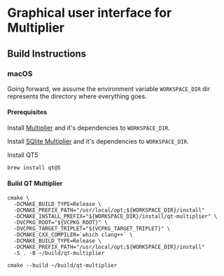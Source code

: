 # Graphical user interface for Multiplier

## Build Instructions 

### macOS 

Going forward, we assume the environment variable `WORKSPACE_DIR` dir represents
the directory where everything goes.

#### Prerequisites 

Install [Multiplier](https://github.com/trailofbits/multiplier) and it's dependencies to `WORKSPACE_DIR`.

Install [SQlite Multiplier](https://github.com/trailofbits/sqlite-multiplier) and it's dependencies to `WORKSPACE_DIR`.

Install QT5

```shell
brew install qt@5
```

#### Build QT Multiplier


```shell
cmake \
  -DCMAKE_BUILD_TYPE=Release \
  -DCMAKE_PREFIX_PATH="/usr/local/opt;${WORKSPACE_DIR}/install"
  -DCMAKE_INSTALL_PREFIX="${WORKSPACE_DIR}/install/qt-multiplier" \
  -DVCPKG_ROOT="${VCPKG_ROOT}" \
  -DVCPKG_TARGET_TRIPLET="${VCPKG_TARGET_TRIPLET}" \
  -DCMAKE_CXX_COMPILER=`which clang++` \
  -DCMAKE_BUILD_TYPE=Release \
  -DCMAKE_PREFIX_PATH="/usr/local/opt;${WORKSPACE_DIR}/install"
  -S . -B ~/build/qt-multiplier
  
cmake --build ~/build/qt-multiplier

```

